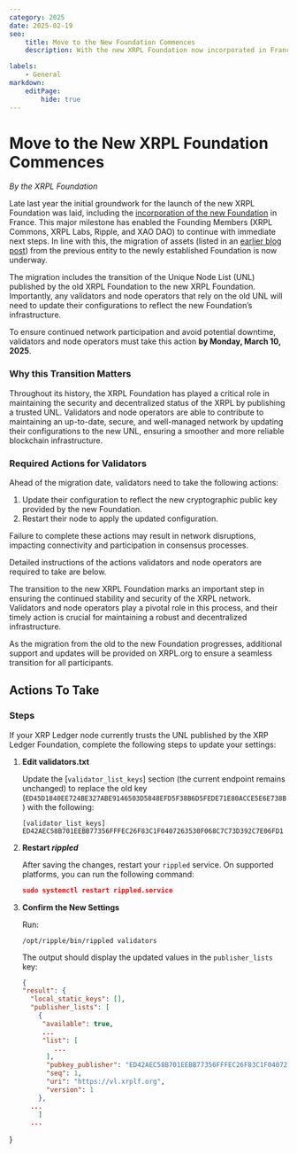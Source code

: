 ```yaml
---
category: 2025
date: 2025-02-19
seo:
    title: Move to the New Foundation Commences
    description: With the new XRPL Foundation now incorporated in France, the Founding Members are migrating assets from the previous entity. Learn about the Unique Node List (UNL) transition and necessary actions for community members.

labels:
    - General
markdown:
    editPage:
        hide: true
---
```

# Move to the New XRPL Foundation Commences

_By the XRPL Foundation_

Late last year the initial groundwork for the launch of the new XRPL Foundation was laid, including the [incorporation of the new Foundation](../2024/a-new-era-for-the-xrp-ledger.md) in France. This major milestone has enabled the Founding Members (XRPL Commons, XRPL Labs, Ripple, and XAO DAO) to continue with immediate next steps. In line with this, the migration of assets (listed in an [earlier blog post](../2024/a-new-era-for-the-xrp-ledger.md)) from the previous entity to the newly established Foundation is now underway.

The migration includes the transition of the Unique Node List (UNL) published by the old XRPL Foundation to the new XRPL Foundation. Importantly, any validators and node operators that rely on the old UNL will need to update their configurations to reflect the new Foundation’s infrastructure.

To ensure continued network participation and avoid potential downtime, validators and node operators must take this action **by Monday, March 10, 2025**.

### Why this Transition Matters

Throughout its history, the XRPL Foundation has played a critical role in maintaining the security and decentralized status of the XRPL by publishing a trusted UNL. Validators and node operators are able to contribute to maintaining an up-to-date, secure, and well-managed network by updating their configurations to the new UNL, ensuring a smoother and more reliable blockchain infrastructure.

### Required Actions for Validators

Ahead of the migration date, validators need to take the following actions:

1. Update their configuration to reflect the new cryptographic public key provided by the new Foundation.
2. Restart their node to apply the updated configuration.

Failure to complete these actions may result in network disruptions, impacting connectivity and participation in consensus processes. 

Detailed instructions of the actions validators and node operators are required to take are below.

The transition to the new XRPL Foundation marks an important step in ensuring the continued stability and security of the XRPL network. Validators and node operators play a pivotal role in this process, and their timely action is crucial for maintaining a robust and decentralized infrastructure. 

As the migration from the old to the new Foundation progresses, additional support and updates will be provided on XRPL.org to ensure a seamless transition for all participants.


## Actions To Take

### Steps

If your XRP Ledger node currently trusts the UNL published by the XRP Ledger Foundation, complete the following steps to update your settings:

1. **Edit validators.txt**

    Update the [`validator_list_keys`] section (the current endpoint remains unchanged) to replace the old key (`ED45D1840EE724BE327ABE9146503D5848EFD5F38B6D5FEDE71E80ACCE5E6E738B`) with the following:

    ```
    [validator_list_keys]
    ED42AEC58B701EEBB77356FFFEC26F83C1F0407263530F068C7C73D392C7E06FD1
    ```

2. **Restart _rippled_**
  
    After saving the changes, restart your `rippled` service. On supported platforms, you can run the following command:
    
    ```json
    sudo systemctl restart rippled.service
    ```

3. **Confirm the New Settings**

    Run:

    ```
    /opt/ripple/bin/rippled validators
    ```

    The output should display the updated values in the `publisher_lists` key:

    ```json
    {
    "result": {
      "local_static_keys": [],
      "publisher_lists": [
        {
         "available": true,
         ...
         "list": [
            ...
          ],
          "pubkey_publisher": "ED42AEC58B701EEBB77356FFFEC26F83C1F0407263530F068C7C73D392C7E06FD1",
          "seq": 1,
          "uri": "https://vl.xrplf.org",
          "version": 1
        },
	  ...
        ]
      ...
  }
  ```